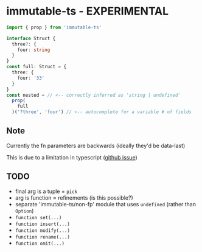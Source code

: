 # immutable-ts - EXPERIMENTAL

```ts
import { prop } from 'immutable-ts'

interface Struct { 
  three?: { 
    four: string 
  } 
}
const full: Struct = {
  three: {
    four: '33'
  }
}
const nested = // <-- correctly inferred as 'string | undefined'
  prop(
    full
  )('?three', 'four') // <-- autocomplete for a variable # of fields
```

## Note

Currently the fn parameters are backwards (ideally they'd be data-last)

This is due to a limitation in typescript ([github issue](https://github.com/microsoft/TypeScript/issues/45174))

## TODO

- final arg is a tuple = `pick`
- arg is function = refinements (is this possible?)
- separate 'immutable-ts/non-fp' module that uses `undefined` (rather than `Option`)
- `function set(...)`
- `function insert(...)`
- `function modify(...)`
- `function rename(...)`
- `function omit(...)`